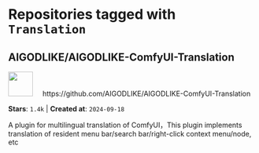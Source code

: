 # Repositories tagged with `Translation`


## AIGODLIKE/AIGODLIKE-ComfyUI-Translation


<a href='https://github.com/AIGODLIKE/AIGODLIKE-ComfyUI-Translation'>
<img src="https://avatars.githubusercontent.com/u/124877023?v=4" width="50" height="50"></a> &nbsp; &nbsp; https://github.com/AIGODLIKE/AIGODLIKE-ComfyUI-Translation

**Stars**: `1.4k` | **Created at**: `2024-09-18`


A plugin for multilingual translation of ComfyUI，This plugin implements translation of resident menu bar/search bar/right-click context menu/node, etc
